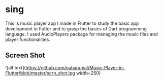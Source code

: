 # sing

This is music player app I made in Flutter to study the basic app development in flutter and to grasp the basics of Dart programming language. I used AudioPlayers package for managing the music files and player functionalities.
## Screen Shot
![alt text](https://github.com/naharamal/Music-Player-in-Flutter/blob/master/scrn_shot.jpg width=250)




